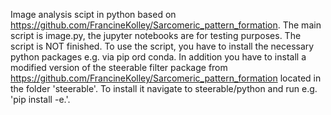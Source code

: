 Image analysis scipt in python based on https://github.com/FrancineKolley/Sarcomeric_pattern_formation. The main script is image.py, the jupyter notebooks are for testing purposes. The script is NOT finished. To use the script, you have to install the necessary python packages e.g. via pip ord conda. In addition you have to install a modified version of the steerable filter package from https://github.com/FrancineKolley/Sarcomeric_pattern_formation located in the folder 'steerable'. To install it navigate to steerable/python and run e.g. 'pip install -e.'.
